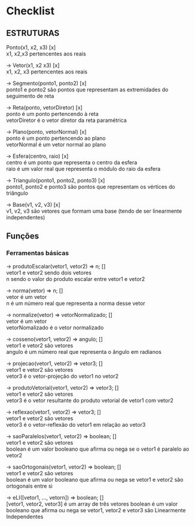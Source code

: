 # Checklist

## ESTRUTURAS

Ponto(x1, x2, x3) [x]  
x1, x2,x3 pertencentes aos reais  
  
-> Vetor(x1, x2 x3) [x]  
x1, x2, x3 pertencentes aos reais  
  
-> Segmento(ponto1, ponto2) [x]  
ponto1 e ponto2 são pontos que representam as extremidades do seguimento de reta  
  
-> Reta(ponto, vetorDiretor) [x]  
ponto é um ponto pertencendo à reta  
vetorDiretor é o vetor diretor da reta paramétrica  
  
-> Plano(ponto, vetorNormal) [x]  
ponto é um ponto pertencendo ao plano  
vetorNormal é um vetor normal ao plano  
  
-> Esfera(centro, raio) [x]  
centro é um ponto que representa o centro da esfera  
raio é um valor real que representa o módulo do raio da esfera  
  
-> Triangulo(ponto1, ponto2, ponto3) [x]  
ponto1, ponto2 e ponto3 são pontos que representam os vértices do triângulo
  
-> Base(v1, v2, v3) [x]  
v1, v2, v3 são vetores que formam uma base (tendo de ser linearmente independentes)  

## Funções

### Ferramentas básicas

-> produtoEscalar(vetor1, vetor2) => n; []  
vetor1 e vetor2 sendo dois vetores  
n sendo o valor do produto escalar entre vetor1 e vetor2  
  
-> norma(vetor) => n; []  
vetor é um vetor  
n é um número real que representa a norma desse vetor  
  
-> normalize(vetor) => vetorNormalizado; []  
vetor é um vetor  
vetorNomalizado é o vetor normalizado  
  
-> cosseno(vetor1, vetor2) => angulo; []  
vetor1 e vetor2 são vetores  
angulo é um número real que representa o ângulo em radianos  
  
-> projecao(vetor1, vetor2) => vetor3; []  
vetor1 e vetor2 são vetores  
vetor3 é o vetor-projeção do vetor1 no vetor2  
  
-> produtoVetorial(vetor1, vetor2) => vetor3; []  
vetor1 e vetor2 são vetores  
vetor3 é o vetor resultante do produto vetorial de vetor1 com vetor2  
  
-> reflexao(vetor1, vetor2) => vetor3; []  
vetor1 e vetor2 são vetores  
vetor3 é o vetor-reflexão do vetor1 em relação ao vetor3  
  
-> saoParalelos(vetor1, vetor2) => boolean; []  
vetor1 e vetor2 são vetores  
boolean é um valor booleano que afirma ou nega se o vetor1 é paralelo ao vetor2  
  
-> saoOrtogonais(vetor1, vetor2) => boolean; []  
vetor1 e vetor2 são vetores  
boolean é um valor booleano que afirma ou nega se vetor1 e vetor2 são ortogonais entre si  
  
-> eLI([vetor1, ..., vetorn]) => boolean; []  
[vetor1, vetor2, vetor3] é um array de três vetores
boolean é um valor booleano que afirma ou nega se vetor1, vetor2 e vetor3 são Linearmente Independentes  